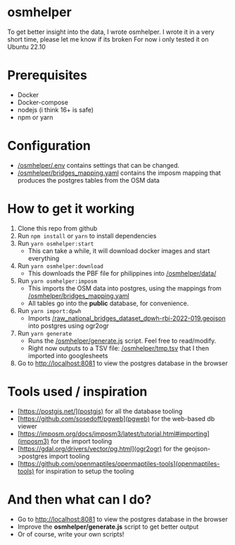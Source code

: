 # osmhelper
To get better insight into the data, I wrote osmhelper.
I wrote it in a very short time, please let me know if its broken
For now i only tested it on Ubuntu 22.10

# Prerequisites
- Docker
- Docker-compose
- nodejs (i think 16+ is safe)
- npm or yarn

# Configuration
- [/osmhelper/.env](/osmhelper/.env) contains settings that can be changed.
- [/osmhelper/bridges_mapping.yaml](/osmhelper/bridges_mapping.yaml) contains the imposm mapping that produces the postgres tables from the OSM data

# How to get it working
1. Clone this repo from github
2. Run `npm install` or `yarn` to install dependencies
3. Run `yarn osmhelper:start`
   - This can take a while, it will download docker images and start everything
4. Run `yarn osmhelper:download`
   - This downloads the PBF file for philippines into [/osmhelper/data/](/osmhelper/data/)
5. Run `yarn osmhelper:imposm`
   - This imports the OSM data into postgres, using the mappings from [/osmhelper/bridges_mapping.yaml](/osmhelper/bridges_mapping.yaml)
   - All tables go into the **public** database, for convenience.
6. Run `yarn import:dpwh`
   - Imports [/raw_national_bridges_dataset_dpwh-rbi-2022-019.geojson](/raw_national_bridges_dataset_dpwh-rbi-2022-019.geojson) into postgres using ogr2ogr
7. Run `yarn generate`
   - Runs the [/osmhelper/generate.js](/osmhelper/generate.js) script. Feel free to read/modify.
   - Right now outputs to a TSV file: [/osmhelper/tmp.tsv](/osmhelper/tmp.tsv) that I then imported into googlesheets
8. Go to [http://localhost:8081](http://localhost:8081) to view the postgres database in the browser

# Tools used / inspiration
- [https://postgis.net/](postgis) for all the database tooling
- [https://github.com/sosedoff/pgweb](pgweb) for the web-based db viewer
- [https://imposm.org/docs/imposm3/latest/tutorial.html#importing](imposm3) for the import tooling
- [https://gdal.org/drivers/vector/pg.html](ogr2ogr) for the geojson->postgres import tooling
- [https://github.com/openmaptiles/openmaptiles-tools](openmaptiles-tools) for inspiration to setup the tooling

# And then what can I do?
- Go to [http://localhost:8081](http://localhost:8081) to view the postgres database in the browser 
- Improve the **osmhelper/generate.js** script to get better output
- Or of course, write your own scripts!
